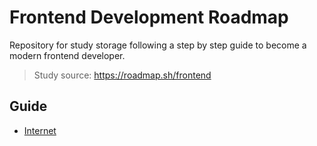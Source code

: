# Frontend Development Roadmap

Repository for study storage following a step by step guide to become a modern frontend developer.

> Study source: <https://roadmap.sh/frontend>

## Guide

- [Internet](./guide/internet/README.md)
